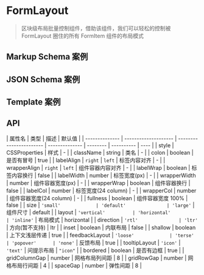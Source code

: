 # FormLayout

> 区块级布局批量控制组件，借助该组件，我们可以轻松的控制被 FormLayout 圈住的所有 FormItem 组件的布局模式

## Markup Schema 案例

<dumi-previewer demoPath="guide/form-layout/markup-schema" />

## JSON Schema 案例

<dumi-previewer demoPath="guide/form-layout/json-schema" />

## Template 案例

<dumi-previewer demoPath="guide/form-layout/template" />

## API

| 属性名         | 类型                 | 描述                    | 默认值         |
| -------------- | -------------------- | ----------------------- | -------------- | -------- | ---------- | ---- |
| style          | CSSProperties        | 样式                    | -              |
| className      | string               | 类名                    | -              |
| colon          | boolean              | 是否有冒号              | true           |
| labelAlign     | `right` \| `left`    | 标签内容对齐            | -              |
| wrapperAlign   | `right` \| `left`    | 组件容器内容对齐        | -              |
| labelWrap      | boolean              | 标签内容换行            | false          |
| labelWidth     | number               | 标签宽度(px)            | -              |
| wrapperWidth   | number               | 组件容器宽度(px)        | -              |
| wrapperWrap    | boolean              | 组件容器换行            | false          |
| labelCol       | number               | 标签宽度(24 column)     | -              |
| wrapperCol     | number               | 组件容器宽度(24 column) | -              |
| fullness       | boolean              | 组件容器宽度 100%       | false          |
| size           | `'small'             | 'default'               | 'large'`       | 组件尺寸 | default    |
| layout         | `'vertical'          | 'horizontal'            | 'inline'`      | 布局模式 | horizontal |
| direction      | `'rtl'               | 'ltr'`                  | 方向(暂不支持) | ltr      |
| inset          | boolean              | 内联布局                | false          |
| shallow        | boolean              | 上下文浅层传递          | true           |
| feedbackLayout | `'loose'             | 'terse'                 | 'popover'      | 'none'`  | 反馈布局   | true |
| tooltipLayout  | `'icon'` \| `'text'` | 问提示布局              | `"icon"`       |
| bordered       | boolean              | 是否有边框              | true           |
| gridColumnGap  | number               | 网格布局列间距          | 8              |
| gridRowGap     | number               | 网格布局行间距          | 4              |
| spaceGap       | number               | 弹性间距                | 8              |
